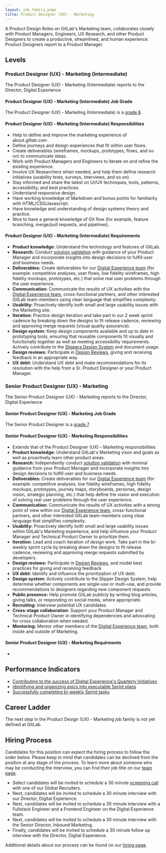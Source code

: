 ```yaml
---
layout: job_family_page
title: Product Designer (UX) - Marketing
---
```

 
A Product Design Roles on GitLab's Marketing team, collaborates closely with Product Managers, Engineers, UX Research, and other Product Designers to create a productive, streamlined, and human experience. Product Designers report to a Product Manager.

## Levels

### Product Designer (UX) - Marketing (Intermediate)

The Product Designer (UX) - Marketing (Intermediate) reports to the Director, Digital Experience

#### Product Designer (UX) - Marketing (Intermediate) Job Grade

The Product Designer (UX) - Marketing (Intermediate) is a [grade 6](/handbook/total-rewards/compensation/compensation-calculator/#gitlab-job-grades).

#### Product Designer (UX) - Marketing (Intermediate) Responsibilities

* Help to define and improve the marketing experience of about.gitlab.com
* Define journeys and design experiences that fit within user flows.
* Create deliverables (wireframes, mockups, prototypes, flows, and so on) to communicate ideas.
* Work with Product Managers and Engineers to iterate on and refine the existing experience.
* Involve UX Researchers when needed, and help them define research initiatives (usability tests, surveys, interviews, and so on).
* Stay informed and share the latest on UI/UX techniques, tools, patterns, accessibility, and best practices.
* Understand responsive design.
* Have working knowledge of Markdown and bonus points for familiarity with HTML/CSS/Javascript.
* Have knowledge and understanding of design systems theory and practice.
* Nice to have a general knowledge of Git flow (for example, feature branching, merge/pull requests, and pipelines).

#### Product Designer (UX) - Marketing (Intermediate) Requirements

* **Product knowledge:** Understand the technology and features of GitLab.
* **Research:** Conduct [solution validation](/handbook/product-development-flow/#validation-phase-4-solution-validation) with guidance of your Product Manager and incorporate insights into design decisions to fulfill user and business needs.
* **Deliverables:** Create deliverables for our [Digital Experience team](/handbook/marketing/digital-experience/) (for example: competitive analyses, user flows, low fidelity wireframes, high fidelity mockups, prototypes, etc.) that solve real user problems through the user experience.
* **Communication:** Communicate the results of UX activities with the [Digital Experience team](/handbook/marketing/digital-experience/), cross-functional partners, and other interested GitLab team-members using clear language that simplifies complexity.
* **Usability:** Proactively identify both small and large usability issues with the Marketing site.
* **Iteration:** Practice design iteration and take part in our 2 week sprint cadence by breaking down the designs to fit release cadence, reviewing and approving merge requests (visual quality assurance).
* **Design system:** Keep design components available and up to date in prototyping tools, ensuring that reusable components fit visually and functionally together as well as meeting accessibility requirements. Actively contribute to the [Slippers Design System](https://gitlab-com.gitlab.io/marketing/inbound-marketing/slippers-ui/) and document usage.
* **Design reviews:** Participate in [Design Reviews](/handbook/product/ux/product-designer/#design-reviews), giving and receiving feedback in an appropriate way.
* **UX debt:** Understand UX debt and make recommendations for its resolution with the help from a Sr. Product Designer or your Product Manager.

### Senior Product Designer (UX) - Marketing

The Senior Product Designer (UX) - Marketing reports to the Director, Digital Experience

#### Senior Product Designer (UX) - Marketing Job Grade

The Senior Product Designer is a [grade 7](/handbook/total-rewards/compensation/compensation-calculator/#gitlab-job-grades).

#### Senior Product Designer (UX) - Marketing Responsibilities

* Extends that of the Product Designer (UX) - Marketing responsibilities
* **Product knowledge:** Understand GitLab's Marketing vison and goals as well as proactively learn other product areas.
* **Research:** Independently conduct [solution validation](/handbook/product-development-flow/#validation-phase-4-solution-validation) with minimal guidance from your Product Manager and incorporate insights into design decisions to fulfill user and business needs.
* **Deliverables:** Create deliverables for our [Digital Experience team](/handbook/marketing/digital-experience/) (for example: competitive analyses, low fidelity wireframes, high fidelity mockups, prototypes, journey maps, storyboards, personas, design vision, strategic planning, etc.) that help define the vision and execution of solving real user problems through the user experience.
* **Communication:** Communicate the results of UX activities with a strong point of view within our [Digital Experience team](/handbook/marketing/digital-experience/), cross-functional partners, and other interested GitLab team-members using clear language that simplifies complexity.
* **Usability:** Proactively identify both small and large usability issues within GitLab's Marketing experience, and help influence your Product  Manager and Technical Product Owner to prioritize them.
* **Iteration:** Lead and coach iteration of design work. Take part in the bi-weekly sprint cycle by breaking down the designs to fit release cadence, reviewing and approving merge requests submitted by developers.
* **Design reviews:** Participate in [Design Reviews](/handbook/product/ux/product-designer/#design-reviews), and model best practices for giving and receiving feedback
* **UX debt:** Identify and influence the prioritization of UX debt.
* **Design system:** Actively contribute to the Slipper Design System, help determine whether components are single-use or multi-use, and provide recommendations to designers regarding new component requests.
* **Public presence:** Help promote GitLab publicly by writing blog articles, giving talks, or responding on social media, where appropriate.
* **Recruiting:** Interview potential UX candidates.
* **Cross-stage collaboration:** Support your Product Manager and Technical Product Owner in identifying dependencies and advocating for cross collaboration when needed.
* **Mentoring:** Mentor other members of the [Digital Experience team](/handbook/marketing/digital-experience/), both inside and outside of Marketing.

#### Senior Product Designer (UX) - Marketing Requirments

*

## Performance Indicators
* [Contributing to the success of Digital Experience's Quarterly Initiatives](/handbook/marketing/digital-experience/#okrs)
* [Identifying and organizing epics into executable Sprint plans](/handbook/marketing/digital-experience/#iteration-process)
* [Successfully completing bi-weekly Sprint tasks](/handbook/marketing/digital-experience/#sprint-cycle)

 
## Career Ladder
 
The next step in the Product Design (UX) - Marketing job family is not yet defined at GitLab.
 
## Hiring Process
 
Candidates for this position can expect the hiring process to follow the order below. Please keep in mind that candidates can be declined from the position at any stage of the process. To learn more about someone who may be conducting the interview, you can find their job title on our [team page](/company/team/).
 
* Select candidates will be invited to schedule a 30 minute [screening call](/handbook/hiring/#screening-call) with one of our Global Recruiters.
* Next, candidates will be invited to schedule a 30 minute interview with our Director, Digital Experience.
* Next, candidates will be invited to schedule a 30 minute interview with a Fullstack Engineer and a Frontend Engineer on the Digital Experience team. 
* Next, candidates will be invited to schedule a 30 minute interview with the Senior Director, Inbound Marketing.
* Finally, candidates will be invited to schedule a 30 minute follow up interview with the Director, Digital Experience.
 
Additional details about our process can be found on our [hiring page](/handbook/hiring/).
